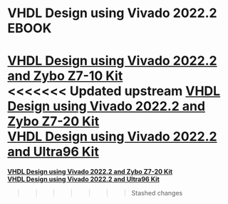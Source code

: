 # VHDL Design using Vivado 2022.2 EBOOK
<a href="https://play.google.com/store/books/details?id=4HixEAAAQBAJ"><b>VHDL Design using Vivado 2022.2 and Zybo Z7-10 Kit</b></a><br>
<<<<<<< Updated upstream
<a href="https://play.google.com/store/books/details?id=5HixEAAAQBAJ"><b>VHDL Design using Vivado 2022.2 and Zybo Z7-20 Kit</b></a><br>
<a href="https://play.google.com/store/books/details?id=4nixEAAAQBAJ"><b>VHDL Design using Vivado 2022.2 and Ultra96 Kit</b></a><br>
=======
<a href="https://play.google.com/store/books/details?id=bKOvEAAAQBAJ"><b>VHDL Design using Vivado 2022.2 and Zybo Z7-20 Kit</b></a><br>
<a href="https://play.google.com/store/books/details?id=EaSvEAAAQBAJ"><b>VHDL Design using Vivado 2022.2 and Ultra96 Kit</b></a><br> 
>>>>>>> Stashed changes
